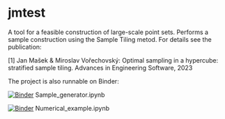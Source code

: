 # jmtest
A tool for a feasible construction of large-scale point sets.
Performs a sample construction using the Sample Tiling metod. 
For details see the publication: 

[1] Jan Mašek & Miroslav Vořechovský: Optimal sampling in a hypercube: stratified sample tiling. Advances in Engineering Software, 2023

The project is also runnable on Binder:

[![Binder](https://mybinder.org/badge_logo.svg)](https://mybinder.org/v2/gh/masekj/jmtest/HEAD?labpath=Sample_generator.ipynb) Sample_generator.ipynb 

[![Binder](https://mybinder.org/badge_logo.svg)](https://mybinder.org/v2/gh/masekj/jmtest/HEAD?labpath=Numerical_example.ipynb) Numerical_example.ipynb 

